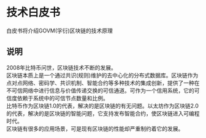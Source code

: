 # 技术白皮书

白皮书将介绍GOVM(孚衍)区块链的技术原理

## 说明

2008年比特币问世，区块链技术不断的发展。  
区块链本质上是一个通过共识(规则)维护的去中心化的分布式数据库。区块链作为点对点网络、密码学、共识机制、智能合约等多种技术的集成创新，提供了一种在不可信网络中进行信息与价值传递交换的可信通道。可作为一个信用系统，它的可信度依赖于系统中的可信节点数量和比例。  
比特币作为区块链1.0的代表，解决的是区块链的有无问题。以太坊作为区块链2.0的代表，解决的是区块链的智能问题，它支持发布智能合约，使区块链进入可编程时代。  
区块链有很多的应用场景，可是现有区块链的性能却严重制约着它的发展。  
